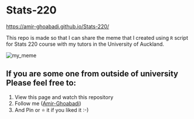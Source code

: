 # Stats-220

https://amir-ghoabadi.github.io/Stats-220/ 


This repo is made so that I can share the meme that I created using ```R``` script for Stats 220 course with my tutors in the University of Auckland.



![my_meme](https://user-images.githubusercontent.com/101084953/158925824-6e70c322-30cb-4284-a3bf-1f9033c85a2a.png)

## **If you are some one from outside of university Please feel free to:**

1. View this page and watch this repository
2. Follow me ([Amir-Ghoabadi](https://github.com/Amir-Ghoabadi/Stats-220))
3. And Pin or ⭐ it if you liked it :-)
